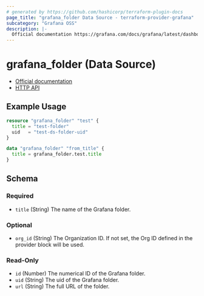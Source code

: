 ```yaml
---
# generated by https://github.com/hashicorp/terraform-plugin-docs
page_title: "grafana_folder Data Source - terraform-provider-grafana"
subcategory: "Grafana OSS"
description: |-
  Official documentation https://grafana.com/docs/grafana/latest/dashboards/manage-dashboards/HTTP API https://grafana.com/docs/grafana/latest/developers/http_api/folder/
---
```


# grafana_folder (Data Source)

* [Official documentation](https://grafana.com/docs/grafana/latest/dashboards/manage-dashboards/)
* [HTTP API](https://grafana.com/docs/grafana/latest/developers/http_api/folder/)

## Example Usage

```terraform
resource "grafana_folder" "test" {
  title = "test-folder"
  uid   = "test-ds-folder-uid"
}

data "grafana_folder" "from_title" {
  title = grafana_folder.test.title
}
```

<!-- schema generated by tfplugindocs -->
## Schema

### Required

- `title` (String) The name of the Grafana folder.

### Optional

- `org_id` (String) The Organization ID. If not set, the Org ID defined in the provider block will be used.

### Read-Only

- `id` (Number) The numerical ID of the Grafana folder.
- `uid` (String) The uid of the Grafana folder.
- `url` (String) The full URL of the folder.
